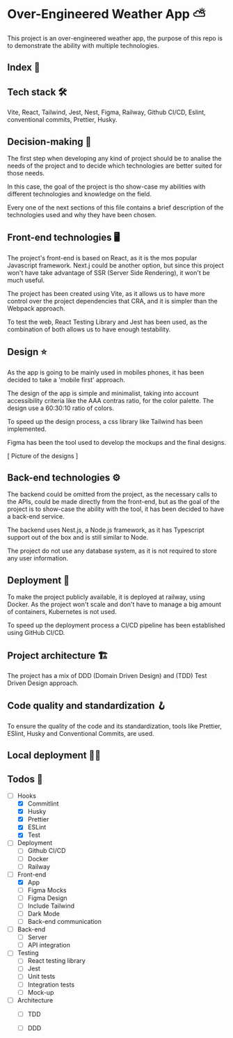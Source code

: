 # Over-Engineered Weather App ⛅

This project is an over-engineered weather app, the purpose of this
repo is to demonstrate the ability with multiple technologies.

## Index 📍

## Tech stack 🛠️
Vite, React, Tailwind, Jest, Nest, Figma, Railway, Github CI/CD,
Eslint, conventional commits, Prettier, Husky.

## Decision-making 🧭

The first step when developing any kind of project should be to 
analise the needs of the project and to decide which technologies
are better suited for those needs.

In this case, the goal of the project is tho show-case my
abilities with different technologies and knowledge on the field.

Every one of the next sections of this file contains a brief
description of the technologies used and why they have been chosen.

## Front-end technologies 🖥️

The project's front-end is based on React, as it is the mos
popular Javascript framework.  Next.j could be another option,
but since this project won't have take advantage of
SSR (Server Side Rendering), it won't be much useful.

The project has been created using Vite, as it allows us
to have more control over the project dependencies that CRA,
and it is simpler than the Webpack approach.

To test the web, React Testing Library and Jest has been used,
as the combination of both allows us to have enough testability.

## Design ⭐

As the app is going to be mainly used in mobiles phones,
it has been decided to take a 'mobile first' approach.

The design of the app is simple and minimalist, taking
into account accessibility criteria like the AAA contras ratio,
for the color palette. The design use a 60:30:10 ratio of colors.

To speed up the design process, a css library like Tailwind
has been implemented.

Figma has been the tool used to develop the mockups and the
final designs.

[ Picture of the designs ]

## Back-end technologies ⚙️

The backend could be omitted from the project, as the necessary calls 
to the APIs, could be made directly from the front-end, but as the
goal of the project is to show-case the ability with the tool, it has
been decided to have a back-end service.

The backend uses Nest.js, a Node.js framework, as it has Typescript
support out of the box and is still similar to Node.

The project do not use any database system, as it is not required
to store any user information.

## Deployment 🚅

To make the project publicly available, it is deployed at railway,
using Docker. As the project won't scale and don't have to manage
a big amount of containers, Kubernetes is not used.

To speed up the deployment process a CI/CD pipeline has been
established using GitHub CI/CD.

## Project architecture  🏗️

The project has a mix of DDD (Domain Driven Design) and
(TDD) Test Driven Design approach.

## Code quality and standardization 🪝

To ensure the quality of the code and its standardization,
tools like Prettier, ESlint, Husky and Conventional Commits,
are used.

## Local deployment 👨‍💻

## Todos 📝

- [ ] Hooks
  - [x] Commitlint
  - [x] Husky
  - [x] Prettier
  - [x] ESLint
  - [x] Test
- [ ] Deployment
  - [ ] Github CI/CD
  - [ ] Docker
  - [ ] Railway
- [ ] Front-end
  - [x] App
  - [ ] Figma Mocks
  - [ ] Figma Design
  - [ ] Include Tailwind
  - [ ] Dark Mode
  - [ ] Back-end communication
- [ ] Back-end
  - [ ] Server
  - [ ] API integration
- [ ] Testing
  - [ ] React testing library
  - [ ] Jest
  - [ ] Unit tests
  - [ ] Integration tests
  - [ ] Mock-up
- [ ] Architecture
  - [ ] TDD
  - [ ] DDD

